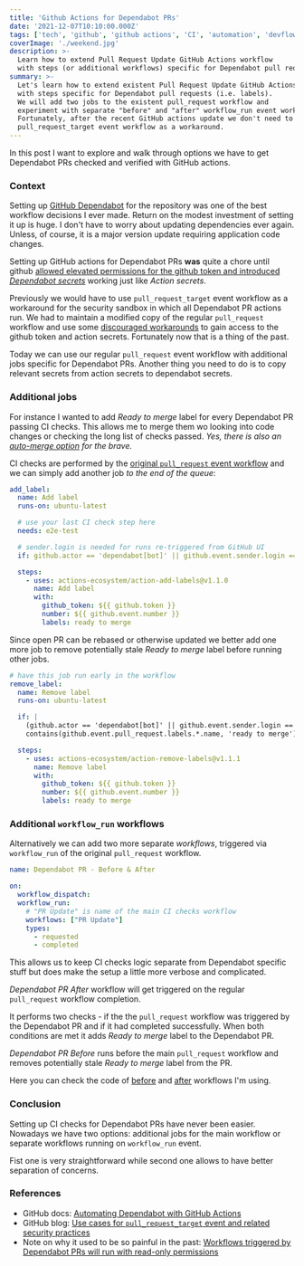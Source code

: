 ```yaml
---
title: 'Github Actions for Dependabot PRs'
date: '2021-12-07T10:10:00.000Z'
tags: ['tech', 'github', 'github actions', 'CI', 'automation', 'devflow']
coverImage: './weekend.jpg'
description: >-
  Learn how to extend Pull Request Update GitHub Actions workflow
  with steps (or additional workflows) specific for Dependabot pull requests (i.e. extra labels).
summary: >-
  Let's learn how to extend existent Pull Request Update GitHub Actions workflow
  with steps specific for Dependabot pull requests (i.e. labels).
  We will add two jobs to the existent pull_request workflow and
  experiment with separate "before" and "after" workflow_run event workflows.
  Fortunately, after the recent GitHub actions update we don't need to use a separate
  pull_request_target event workflow as a workaround.
---
```


In this post I want to explore and walk through options we have to get Dependabot PRs
checked and verified with GitHub actions.

### Context

Setting up [GitHub Dependabot](https://github.blog/2020-06-01-keep-all-your-packages-up-to-date-with-dependabot/)
for the repository was one of the best workflow decisions I ever made.
Return on the modest investment of setting it up is huge.
I don't have to worry about updating dependencies ever again.
Unless, of course, it is a major version update requiring application code changes.

Setting up GitHub actions for Dependabot PRs **was** quite a chore until github
[allowed elevated permissions for the github token and introduced _Dependabot secrets_](https://github.blog/changelog/2021-10-06-github-actions-workflows-triggered-by-dependabot-prs-will-respect-permissions-key-in-workflows/)
 working just like _Action secrets_.

Previously we would have to use `pull_request_target` event workflow as
a workaround for the security sandbox in which all Dependabot PR actions run.
We had to maintain a modified copy of the regular `pull_request` workflow and use some
[discouraged workarounds](https://securitylab.github.com/research/github-actions-preventing-pwn-requests/)
to gain access to the github token and action secrets.
Fortunately now that is a thing of the past.

Today we can use our regular `pull_request` event workflow with
additional jobs specific for Dependabot PRs. Another thing you need to do is to copy
relevant secrets from action secrets to dependabot secrets.

### Additional jobs

For instance I wanted to add _Ready to merge_ label for every Dependabot PR passing
CI checks.
This allows me to merge them wo looking into code changes or checking the long list of
checks passed. _Yes, there is also an
[auto-merge option](https://docs.github.com/en/code-security/supply-chain-security/keeping-your-dependencies-updated-automatically/automating-dependabot-with-github-actions#enable-auto-merge-on-a-pull-request)
for the brave._

CI checks are performed by the
[original `pull_request` event workflow](https://github.com/amalitsky/lab/blob/master/.github/workflows/pull_request.yml)
and we can simply add another job _to the end of the queue_:

```yaml fileName=dependabot_pr_before.yml
add_label:
  name: Add label
  runs-on: ubuntu-latest

  # use your last CI check step here
  needs: e2e-test

  # sender.login is needed for runs re-triggered from GitHub UI
  if: github.actor == 'dependabot[bot]' || github.event.sender.login == 'dependabot[bot]'

  steps:
    - uses: actions-ecosystem/action-add-labels@v1.1.0
      name: Add label
      with:
        github_token: ${{ github.token }}
        number: ${{ github.event.number }}
        labels: ready to merge
```

Since open PR can be rebased or otherwise updated we better add one more
job to remove potentially stale _Ready to merge_ label before running other jobs.

```yaml fileName=dependabot_pr_after.yml
# have this job run early in the workflow
remove_label:
  name: Remove label
  runs-on: ubuntu-latest

  if: |
    (github.actor == 'dependabot[bot]' || github.event.sender.login == 'dependabot[bot]') &&
    contains(github.event.pull_request.labels.*.name, 'ready to merge')

  steps:
    - uses: actions-ecosystem/action-remove-labels@v1.1.1
      name: Remove label
      with:
        github_token: ${{ github.token }}
        number: ${{ github.event.number }}
        labels: ready to merge
```

### Additional `workflow_run` workflows

Alternatively we can add two more separate _workflows_, triggered via `workflow_run`
of the original `pull_request` workflow.

```yaml
name: Dependabot PR - Before & After

on:
  workflow_dispatch:
  workflow_run:
    # "PR Update" is name of the main CI checks workflow
    workflows: ["PR Update"]
    types:
      - requested
      - completed
```

This allows us to keep CI checks logic separate from Dependabot specific stuff but
does make the setup a little more verbose and complicated.

_Dependabot PR After_ workflow will get triggered on the regular `pull_request` workflow
completion.

It performs two checks - if the the `pull_request` workflow was triggered by the
Dependabot PR and if it had completed successfully.
When both conditions are met it adds _Ready to merge_ label to the Dependabot PR.

_Dependabot PR Before_ runs before the main `pull_request` workflow and removes
potentially stale _Ready to merge_ label from the PR.

Here you can check the code of
[before](https://github.com/amalitsky/lab/blob/master/.github/workflows/depbot_pr_before.yml)
and
[after](https://github.com/amalitsky/lab/blob/master/.github/workflows/depbot_pr_after.yml)
workflows I'm using.

### Conclusion
Setting up CI checks for Dependabot PRs have never been easier.
Nowadays we have two options: additional jobs for the main workflow or separate
workflows running on `workflow_run` event.

Fist one is very straightforward while second one allows to have better separation of concerns.

### References
- GitHub docs:
  [Automating Dependabot with GitHub Actions](https://docs.github.com/en/code-security/supply-chain-security/keeping-your-dependencies-updated-automatically/automating-dependabot-with-github-actions)
- GitHub blog:
  [Use cases for `pull_request_target` event and related security practices](https://securitylab.github.com/research/github-actions-preventing-pwn-requests/)
- Note on why it used to be so painful in the past:
  [Workflows triggered by Dependabot PRs will run with read-only permissions](https://github.blog/changelog/2021-02-19-github-actions-workflows-triggered-by-dependabot-prs-will-run-with-read-only-permissions/)
